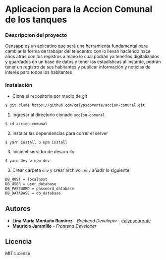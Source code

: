 # Aplicacion para la Accion Comunal de los tanques

### Descripcion del proyecto
Censapp es un aplicativo que será una herramienta fundamental para cambiar la forma de trabajar del telecentro con lo llevan haciendo hace años atrás con los registros a mano lo cual podrán ya tenerlos digitalizados y guardados en un base de datos y tener las estadísticas al instante, podrán tener un registro de sus habitantes  y publicar información y noticias de interés para todos los habitantes

### Instalación

* Clona el repositorio por medio de git
```bash
$ git clone https://github.com/calypsobronte/accion-comunal.git
```

1. Ingresar al directorio clonado `accion-comunal`

```bash
$ cd accion-comunal
```

2. Instalar las dependencias para correr el server

```bash
$ yarn install o npm install
```

3. Inicie el servidor de desarrollo:
```bash
$ yarn dev o npm dev
```

3. Crear carpeta `env` y crear archivo `.env` añadir lo siguiente:
```bash
DB_HOST = localhost
DB_USER = user_database
DB_PASSWORD = password_database
DB_DATABASE = db_database
```

## Autores

* **Lina María Montaño Ramírez** - *Backend Developer* - [calypsobronte](https://github.com/calypsobronte)
* **Mauricio Jaramillo** - *Frontend Developer*


## Licencia

 MIT License 
